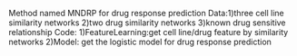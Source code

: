 Method named MNDRP for drug response prediction
Data:1)three cell line similarity networks
     2)two drug similarity networks
     3)known drug sensitive relationship 
Code: 1)FeatureLearning:get cell line/drug feature by  similarity networks
      2)Model: get the logistic model for drug response prediction
